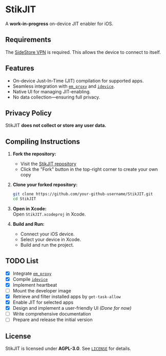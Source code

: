 # StikJIT  

A **work-in-progress** on-device JIT enabler for iOS.  

## Requirements  
The [SideStore VPN](https://github.com/SideStore/SideStore/releases/download/0.1.1/SideStore.conf) is required. This allows the device to connect to itself.  

## Features  
- On-device Just-In-Time (JIT) compilation for supported apps.  
- Seamless integration with [`em_proxy`](https://github.com/SideStore/em_proxy) and [`idevice`](https://github.com/jkcoxson/idevice).  
- Native UI for managing JIT-enabling.  
- No data collection—ensuring full privacy.  

## Privacy Policy  
StikJIT **does not collect or store any user data.**  

## Compiling Instructions  

1. **Fork the repository:**
   - Visit the [StikJIT repository](https://github.com/0-Blu/StikJIT.git)
   - Click the "Fork" button in the top-right corner to create your own copy

2. **Clone your forked repository:**  
   ```sh
   git clone https://github.com/your-github-username/StikJIT.git
   cd StikJIT
   ```

3. **Open in Xcode:**  
   Open `StikJIT.xcodeproj` in Xcode.  

4. **Build and Run:**  
   - Connect your iOS device.  
   - Select your device in Xcode.  
   - Build and run the project.  

## TODO List  
- [X] Integrate [`em_proxy`](https://github.com/SideStore/em_proxy)  
- [X] Compile [`idevice`](https://github.com/jkcoxson/idevice)  
- [X] Implement heartbeat  
- [ ] Mount the developer image  
- [X] Retrieve and filter installed apps by `get-task-allow`  
- [X] Enable JIT for selected apps  
- [X] Design and implement a user-friendly UI *(Done for now)*  
- [ ] Write comprehensive documentation  
- [ ] Prepare and release the initial version  

## License  
StikJIT is licensed under **AGPL-3.0**. See [`LICENSE`](LICENSE) for details.  
